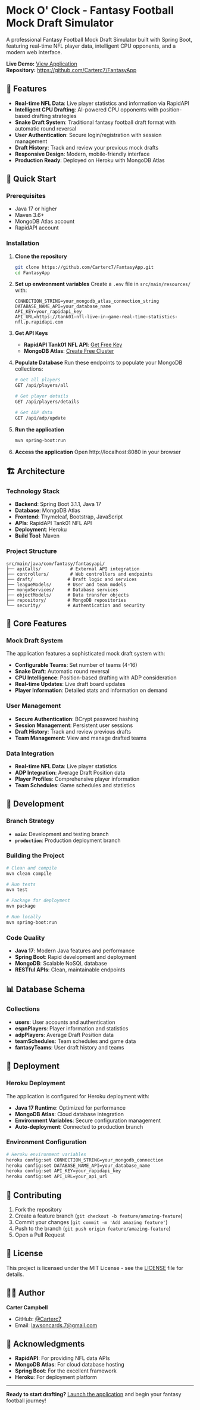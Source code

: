 # Mock O' Clock - Fantasy Football Mock Draft Simulator

A professional Fantasy Football Mock Draft Simulator built with Spring Boot, featuring real-time NFL player data, intelligent CPU opponents, and a modern web interface.

**Live Demo:** [View Application](https://your-heroku-app-url.herokuapp.com)  
**Repository:** https://github.com/Carterc7/FantasyApp

## 🏈 Features

- **Real-time NFL Data**: Live player statistics and information via RapidAPI
- **Intelligent CPU Drafting**: AI-powered CPU opponents with position-based drafting strategies
- **Snake Draft System**: Traditional fantasy football draft format with automatic round reversal
- **User Authentication**: Secure login/registration with session management
- **Draft History**: Track and review your previous mock drafts
- **Responsive Design**: Modern, mobile-friendly interface
- **Production Ready**: Deployed on Heroku with MongoDB Atlas

## 🚀 Quick Start

### Prerequisites

- Java 17 or higher
- Maven 3.6+
- MongoDB Atlas account
- RapidAPI account

### Installation

1. **Clone the repository**
   ```bash
   git clone https://github.com/Carterc7/FantasyApp.git
   cd FantasyApp
   ```

2. **Set up environment variables**
   Create a `.env` file in `src/main/resources/` with:
   ```env
   CONNECTION_STRING=your_mongodb_atlas_connection_string
   DATABASE_NAME_API=your_database_name
   API_KEY=your_rapidapi_key
   API_URL=https://tank01-nfl-live-in-game-real-time-statistics-nfl.p.rapidapi.com
   ```

3. **Get API Keys**
   - **RapidAPI Tank01 NFL API**: [Get Free Key](https://rapidapi.com/tank01/api/tank01-nfl-live-in-game-real-time-statistics-nfl)
   - **MongoDB Atlas**: [Create Free Cluster](https://www.mongodb.com/atlas)

4. **Populate Database**
   Run these endpoints to populate your MongoDB collections:
   ```bash
   # Get all players
   GET /api/players/all
   
   # Get player details
   GET /api/players/details
   
   # Get ADP data
   GET /api/adp/update
   ```

5. **Run the application**
   ```bash
   mvn spring-boot:run
   ```

6. **Access the application**
   Open http://localhost:8080 in your browser

## 🏗️ Architecture

### Technology Stack

- **Backend**: Spring Boot 3.1.1, Java 17
- **Database**: MongoDB Atlas
- **Frontend**: Thymeleaf, Bootstrap, JavaScript
- **APIs**: RapidAPI Tank01 NFL API
- **Deployment**: Heroku
- **Build Tool**: Maven

### Project Structure

```
src/main/java/com/fantasy/fantasyapi/
├── apiCalls/           # External API integration
├── controllers/        # Web controllers and endpoints
├── draft/             # Draft logic and services
├── leagueModels/      # User and team models
├── mongoServices/     # Database services
├── objectModels/      # Data transfer objects
├── repository/        # MongoDB repositories
└── security/          # Authentication and security
```

## 🎯 Core Features

### Mock Draft System

The application features a sophisticated mock draft system with:

- **Configurable Teams**: Set number of teams (4-16)
- **Snake Draft**: Automatic round reversal
- **CPU Intelligence**: Position-based drafting with ADP consideration
- **Real-time Updates**: Live draft board updates
- **Player Information**: Detailed stats and information on demand

### User Management

- **Secure Authentication**: BCrypt password hashing
- **Session Management**: Persistent user sessions
- **Draft History**: Track and review previous drafts
- **Team Management**: View and manage drafted teams

### Data Integration

- **Real-time NFL Data**: Live player statistics
- **ADP Integration**: Average Draft Position data
- **Player Profiles**: Comprehensive player information
- **Team Schedules**: Game schedules and statistics

## 🔧 Development

### Branch Strategy

- **`main`**: Development and testing branch
- **`production`**: Production deployment branch

### Building the Project

```bash
# Clean and compile
mvn clean compile

# Run tests
mvn test

# Package for deployment
mvn package

# Run locally
mvn spring-boot:run
```

### Code Quality

- **Java 17**: Modern Java features and performance
- **Spring Boot**: Rapid development and deployment
- **MongoDB**: Scalable NoSQL database
- **RESTful APIs**: Clean, maintainable endpoints

## 📊 Database Schema

### Collections

- **users**: User accounts and authentication
- **espnPlayers**: Player information and statistics
- **adpPlayers**: Average Draft Position data
- **teamSchedules**: Team schedules and game data
- **fantasyTeams**: User draft history and teams

## 🚀 Deployment

### Heroku Deployment

The application is configured for Heroku deployment with:

- **Java 17 Runtime**: Optimized for performance
- **MongoDB Atlas**: Cloud database integration
- **Environment Variables**: Secure configuration management
- **Auto-deployment**: Connected to production branch

### Environment Configuration

```bash
# Heroku environment variables
heroku config:set CONNECTION_STRING=your_mongodb_connection
heroku config:set DATABASE_NAME_API=your_database_name
heroku config:set API_KEY=your_rapidapi_key
heroku config:set API_URL=your_api_url
```

## 🤝 Contributing

1. Fork the repository
2. Create a feature branch (`git checkout -b feature/amazing-feature`)
3. Commit your changes (`git commit -m 'Add amazing feature'`)
4. Push to the branch (`git push origin feature/amazing-feature`)
5. Open a Pull Request

## 📝 License

This project is licensed under the MIT License - see the [LICENSE](LICENSE) file for details.

## 👨‍💻 Author

**Carter Campbell**  
- GitHub: [@Carterc7](https://github.com/Carterc7)
- Email: lawsoncards.7@gmail.com

## 🙏 Acknowledgments

- **RapidAPI**: For providing NFL data APIs
- **MongoDB Atlas**: For cloud database hosting
- **Spring Boot**: For the excellent framework
- **Heroku**: For deployment platform

---

**Ready to start drafting?** [Launch the application](https://your-heroku-app-url.herokuapp.com) and begin your fantasy football journey! 
